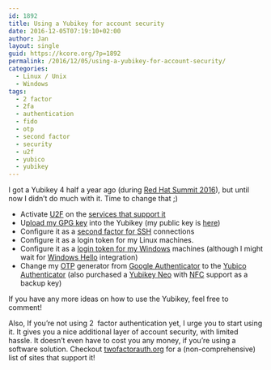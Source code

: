 ```yaml
---
id: 1892
title: Using a Yubikey for account security
date: 2016-12-05T07:19:10+02:00
author: Jan
layout: single
guid: https://kcore.org/?p=1892
permalink: /2016/12/05/using-a-yubikey-for-account-security/
categories:
  - Linux / Unix
  - Windows
tags:
  - 2 factor
  - 2fa
  - authentication
  - fido
  - otp
  - second factor
  - security
  - u2f
  - yubico
  - yubikey
---
```

I got a Yubikey 4 half a year ago (during <a href="https://www.redhat.com/en/summit/2016" target="_blank">Red Hat Summit 2016</a>), but until now I didn&#8217;t do much with it. Time to change that ;)

  * Activate <a href="https://en.wikipedia.org/wiki/Universal_2nd_Factor" target="_blank">U2F</a> on the <a href="https://www.yubico.com/about/background/fido/" target="_blank">services that support it</a>
  * U<a href="https://www.yubico.com/support/knowledge-base/categories/articles/use-yubikey-openpgp/" target="_blank">pload my GPG key</a> into the Yubikey (my public key is <a href="https://www.kcore.org/txt/EF3EE450.asc" target="_blank">here</a>)
  * Configure it as a <a href="https://developers.yubico.com/PGP/SSH_authentication/" target="_blank">second factor for SSH</a> connections
  * Configure it as a login token for my Linux machines.
  * Configure it as a <a href="https://www.yubico.com/why-yubico/for-businesses/computer-login/windows-login/" target="_blank">login token for my Windows</a> machines (although I might wait for <a href="https://support.microsoft.com/en-us/help/17215/windows-10-what-is-hello" target="_blank">Windows Hello</a> integration)
  * Change my <a href="https://en.wikipedia.org/wiki/One-time_password" target="_blank">OTP</a> generator from <a href="https://en.wikipedia.org/wiki/Google_Authenticator" target="_blank">Google Authenticator</a> to the <a href="https://developers.yubico.com/yubioath-desktop/" target="_blank">Yubico Authenticator</a> (also purchased a <a href="https://www.yubico.com/products/yubikey-hardware/yubikey-neo/" target="_blank">Yubikey Neo</a> with <a href="https://en.wikipedia.org/wiki/Near_field_communication" target="_blank">NFC</a> support as a backup key)

If you have any more ideas on how to use the Yubikey, feel free to comment!

Also, If you&#8217;re not using 2  factor authentication yet, I urge you to start using it. It gives you a nice additional layer of account security, with limited hassle. It doesn&#8217;t even have to cost you any money, if you&#8217;re using a software solution. Checkout <a href="https://twofactorauth.org" target="_blank">twofactorauth.org</a> for a (non-comprehensive) list of sites that support it!

&nbsp;
